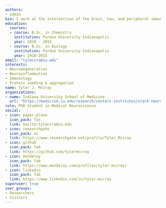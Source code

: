```yaml
---
authors:
- admin
bio: I work at the intersection of the brain, tau, and peripheral immunity.
education:
  courses:
  - course: B.Sc. in Chemistry
    institution: Purdue University-Indianapolis
    year: 2010 - 2015
  - course: B.Sc. in Biology
    institution: Purdue University-Indianapolis
    year: 2010-2015
email: "tylmccra@iu.edu"
interests:
- Neurodegeneration
- Neuroinflammation
- Immunology
- Protein seeding & aggregation
name: Tyler J. McCray
organizations:
- name: Indiana University School of Medicine
  url: "https://medicine.iu.edu/research/centers-institutes/stark-neurosciences/"
role: PhD Student in Medical Neuroscience
social:
- icon: paper-plane
  icon_pack: fas
  link: mailto:tylmccra@iu.edu
- icon: researchgate
  icon_pack: ai
  link: https://www.researchgate.net/profile/Tyler_Mccray
- icon: github
  icon_pack: fab
  link: https://github.com/tylermccray
- icon: mendeley
  icon_pack: fab
  link: https://www.mendeley.com/profiles/tyler-mccray/
- icon: linkedin
  icon_pack: fab
  link: https://www.linkedin.com/in/tyler-mccray
superuser: true
user_groups:
- Researchers
- Visitors
---
```

